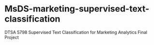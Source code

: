 # MsDS-marketing-supervised-text-classification
DTSA 5798 Supervised Text Classification for Marketing Analytics Final Project
